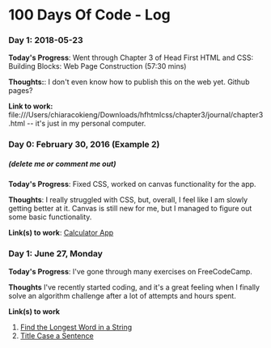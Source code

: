# 100 Days Of Code - Log

### Day 1: 2018-05-23

**Today's Progress**: Went through Chapter 3 of Head First HTML and CSS: Building Blocks: Web Page Construction (57:30 mins)

**Thoughts:**: I don't even know how to publish this on the web yet. Github pages?

**Link to work:** file:///Users/chiaracokieng/Downloads/hfhtmlcss/chapter3/journal/chapter3.html -- it's just in my personal computer.

### Day 0: February 30, 2016 (Example 2)
##### (delete me or comment me out)

**Today's Progress**: Fixed CSS, worked on canvas functionality for the app.

**Thoughts**: I really struggled with CSS, but, overall, I feel like I am slowly getting better at it. Canvas is still new for me, but I managed to figure out some basic functionality.

**Link(s) to work**: [Calculator App](http://www.example.com)


### Day 1: June 27, Monday

**Today's Progress**: I've gone through many exercises on FreeCodeCamp.

**Thoughts** I've recently started coding, and it's a great feeling when I finally solve an algorithm challenge after a lot of attempts and hours spent.

**Link(s) to work**
1. [Find the Longest Word in a String](https://www.freecodecamp.com/challenges/find-the-longest-word-in-a-string)
2. [Title Case a Sentence](https://www.freecodecamp.com/challenges/title-case-a-sentence)

